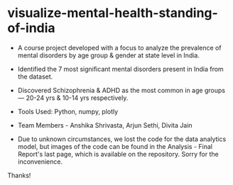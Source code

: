 # visualize-mental-health-standing-of-india
- A course project developed with a focus to analyze the prevalence of mental disorders by age group &amp; gender at state level in India.
- Identified the 7 most significant mental disorders present in India from the dataset.
- Discovered Schizophrenia & ADHD as the most common in age groups — 20-24 yrs & 10-14 yrs respectively. 
- Tools Used: Python, numpy, plotly
- Team Members - Anshika Shrivasta, Arjun Sethi, Divita Jain

- Due to unknown circumstances, we lost the code for the data analytics model, but images of the code can be found in the Analysis - Final Report's last page, which is available on the repository. Sorry for the inconvenience.

Thanks!
